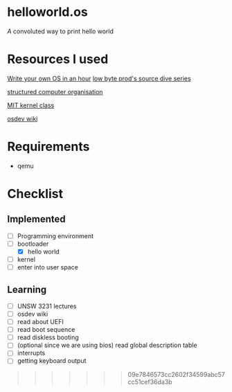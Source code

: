 # helloworld.os
*A* convoluted way to print hello world

# Resources I used
[Write your own OS in an hour](https://www.youtube.com/watch?v=1rnA6wpF0o4&list=PLHh55M_Kq4OApWScZyPl5HhgsTJS9MZ6M&index=2)
[low byte prod's source dive series](https://www.youtube.com/watch?v=KkenLT8S9Hs)

[structured computer organisation](https://csc-knu.github.io/sys-prog/books/Andrew%20S.%20Tanenbaum%20-%20Structured%20Computer%20Organization.pdf)

[MIT kernel class](https://pdos.csail.mit.edu/6.828/2018/labs/lab1/)

[osdev wiki](https://wiki.osdev.org/Expanded_Main_Page)

# Requirements
- qemu

# Checklist
## Implemented
- [ ] Programming environment
- [ ] bootloader
    - [x] hello world
- [ ] kernel
- [ ] enter into user space

## Learning
- [ ] UNSW 3231 lectures
- [ ] osdev wiki
- [ ] read about UEFI
- [ ] read boot sequence
- [ ] read diskless booting
- [ ] (optional since we are using bios) read global description table
- [ ] interrupts
- [ ] getting keyboard output
>>>>>>> 09e7846573cc2602f34599abc57cc51cef36da3b
